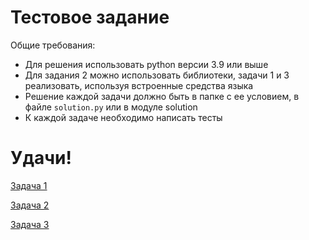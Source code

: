 # Тестовое задание

Общие требования:

- Для решения использовать python версии 3.9 или выше
- Для задания 2 можно использовать библиотеки, задачи 1 и 3 реализовать, используя встроенные средства языка
- Решение каждой задачи должно быть в папке с ее условием, в файле `solution.py` или в модуле solution
- К каждой задаче необходимо написать тесты

# Удачи!

[Задача 1](task1/task1.md)

[Задача 2](task2/task2.md)

[Задача 3](task3/task3.md)
